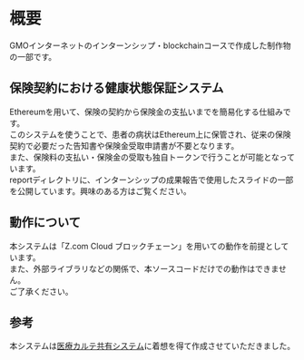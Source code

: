 # 概要
GMOインターネットのインターンシップ・blockchainコースで作成した制作物の一部です。

## 保険契約における健康状態保証システム  
Ethereumを用いて、保険の契約から保険金の支払いまでを簡易化する仕組みです。  
このシステムを使うことで、患者の病状はEthereum上に保管され、従来の保険契約で必要だった告知書や保険金受取申請書が不要となります。  
また、保険料の支払い・保険金の受取も独自トークンで行うことが可能となっています。  
reportディレクトリに、インターンシップの成果報告で使用したスライドの一部を公開しています。興味のある方はご覧ください。

## 動作について
本システムは「Z.com Cloud ブロックチェーン」を用いての動作を前提としています。  
また、外部ライブラリなどの関係で、本ソースコードだけでの動作はできません。  
ご了承ください。

## 参考
本システムは[医療カルテ共有システム](https://github.com/zcom-cloud-blockchain/oss-medical-record)に着想を得て作成させていただきました。  
